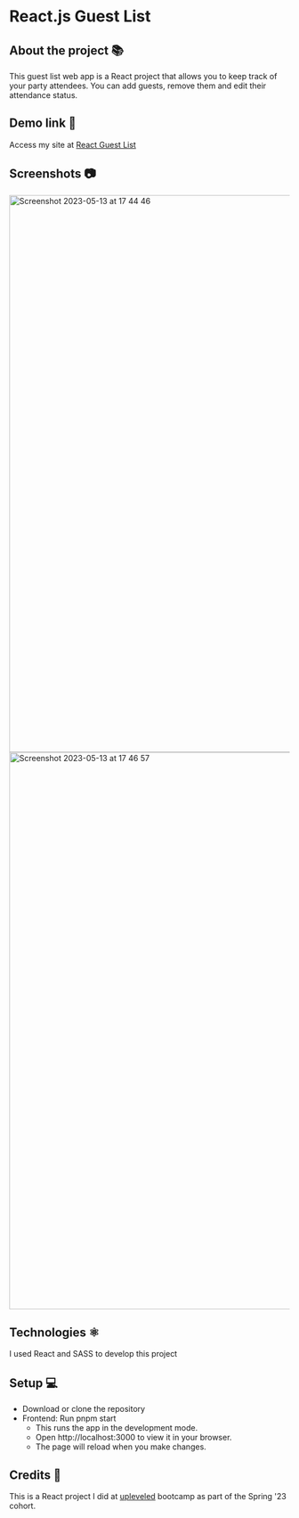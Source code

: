 # React.js Guest List

## About the project 📚
This guest list web app is a React project that allows you to keep track of your party attendees. You can add guests, remove them and edit their attendance status.

## Demo link 🔗
Access my site at [React Guest List](https://react-guest-list-project.netlify.app/)

## Screenshots 📷
<img width="1000" alt="Screenshot 2023-05-13 at 17 44 46" src="https://github.com/cheorodio/react-guest-list/assets/121162907/15bc78cd-1c0b-45a3-84f3-54b55741a6a0">
<img width="1000" alt="Screenshot 2023-05-13 at 17 46 57" src="https://github.com/cheorodio/react-guest-list/assets/121162907/e93a544b-1968-47e8-a04a-d575f0f22760">

## Technologies ⚛️
I used React and SASS to develop this project

## Setup 💻
- Download or clone the repository <br/>
- Frontend: Run pnpm start
  - This runs the app in the development mode.
  - Open http://localhost:3000 to view it in your browser.
  - The page will reload when you make changes.

## Credits 📝
This is a React project I did at [upleveled](https://github.com/upleveled) bootcamp as part of the Spring '23 cohort.
